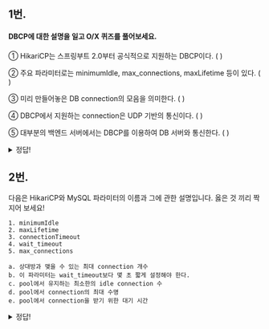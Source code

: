 ## 1번.

#### DBCP에 대한 설명을 일고 O/X 퀴즈를 풀어보세요.

① HikariCP는 스프링부트 2.0부터 공식적으로 지원하는 DBCP이다.      (          )

② 주요 파라미터로는 minimumIdle, max_connections, maxLifetime 등이 있다.      (          )

③ 미리 만들어놓은 DB connection의 모음을 의미한다.      (          )

④ DBCP에서 지원하는 connection은 UDP 기반의 통신이다.      (          )

⑤ 대부분의 백엔드 서버에서는 DBCP를 이용하여 DB 서버와 통신한다.       (          )

<details>
<summary>
  정답!
</summary>    
    O
    X
    O
    X
    O
</details>

## 2번.

다음은 HikariCP와 MySQL 파라미터의 이름과 그에 관한 설명입니다. 옳은 것 끼리 짝지어 보세요!
```
1. minimumIdle
2. maxLifetime
3. connectionTimeout
4. wait_timeout
5. max_connections
```
```
a. 상대방과 맺을 수 있는 최대 connection 개수
b. 이 파라미터는 wait_timeout보다 몇 초 짧게 설정해야 한다.
c. pool에서 유지하는 최소한의 idle connection 수
d. pool에서 connection의 최대 수명
e. pool에서 connection을 받기 위한 대기 시간
```
<details>
<summary>
  정답!
</summary>
    
1-c
    
2-b,d
    
3-e
    
4-없음
    
5-a

</details> 
